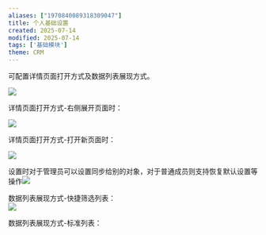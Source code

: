 ```yaml
---
aliases: ["1970840089318309047"]
title: 个人基础设置
created: 2025-07-14
modified: 2025-07-14
tags: ['基础模块']
theme: CRM
---
```


可配置详情页面打开方式及数据列表展现方式。

![](https://myhelpdoc.oss-cn-heyuan.aliyuncs.com/mdimages/13b81b03e0370f44c275d08f4352e4ad.jpg)

详情页面打开方式-右侧展开页面时：

![](https://myhelpdoc.oss-cn-heyuan.aliyuncs.com/mdimages/444662cb60238990fbb2aed1fd41ca3c.jpg)

详情页面打开方式-打开新页面时：

![](https://myhelpdoc.oss-cn-heyuan.aliyuncs.com/mdimages/5ae73262017f7e705067fe8ebd91a41c.jpg)

设置时对于管理员可以设置同步给别的对象，对于普通成员则支持恢复默认设置等操作![](https://myhelpdoc.oss-cn-heyuan.aliyuncs.com/mdimages/06e80b4621b5322c7b07a095451403ce.jpg)

数据列表展现方式-快捷筛选列表：  
![](https://myhelpdoc.oss-cn-heyuan.aliyuncs.com/mdimages/d15b1ac4f0103e31257b120df6a67459.jpg)

数据列表展现方式-标准列表：

